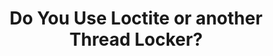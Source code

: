 ---
layout: community
category: community
title: "Do You Use Loctite or another Thread Locker?"
description: "Do you guys use Loctite or another threadlocker? I wonder what works well for bikes. I just check my bolts regularly. "
isTopLevel: false
isSingleLevel: false
isArticle: false
datePublished: 2022-06-13 14:08:00 +0300
dateModified: 2022-06-13 14:08:00 +0300
published: false
---